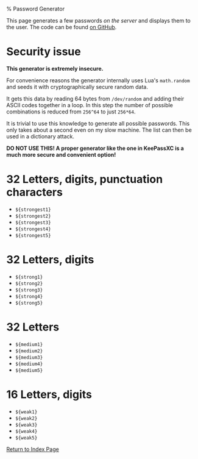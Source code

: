 % Password Generator

This page generates a few passwords *on the server* and displays them to the user.
The code can be found [on GitHub](https://github.com/HimbeerserverDE/www.himbeerserver.de/blob/main/himbeerserver/usr/lib/cgi-bin/password_generator.lua).

# Security issue

**This generator is extremely insecure.**

For convenience reasons the generator internally uses Lua's `math.random`
and seeds it with cryptographically secure random data.

It gets this data by reading 64 bytes from `/dev/random`
and adding their ASCII codes together in a loop.
In this step the number of possible combinations is reduced
from `256^64` to just `256*64`.

It is trivial to use this knowledge to generate all possible passwords.
This only takes about a second even on my slow machine. The list
can then be used in a dictionary attack.

**DO NOT USE THIS! A proper generator like the one in KeePassXC
is a much more secure and convenient option!**

# 32 Letters, digits, punctuation characters
* `${strongest1}`
* `${strongest2}`
* `${strongest3}`
* `${strongest4}`
* `${strongest5}`

# 32 Letters, digits
* `${strong1}`
* `${strong2}`
* `${strong3}`
* `${strong4}`
* `${strong5}`

# 32 Letters
* `${medium1}`
* `${medium2}`
* `${medium3}`
* `${medium4}`
* `${medium5}`

# 16 Letters, digits
* `${weak1}`
* `${weak2}`
* `${weak3}`
* `${weak4}`
* `${weak5}`

[Return to Index Page](/cgi-bin/index.lua)
